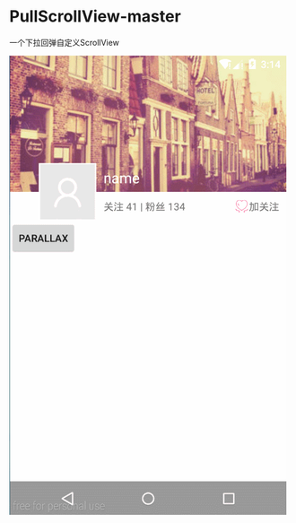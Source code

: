 # PullScrollView-master


一个下拉回弹自定义ScrollView

![](https://raw.githubusercontent.com/tianmeng0111/PullScrollView-master/master/screen_record/GIF.gif)
